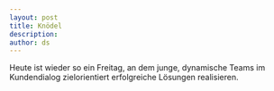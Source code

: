 ```yaml
---
layout: post
title: Knödel
description:
author: ds
---
```


Heute ist wieder so ein Freitag, an dem junge, dynamische Teams im Kundendialog zielorientiert erfolgreiche Lösungen realisieren.
